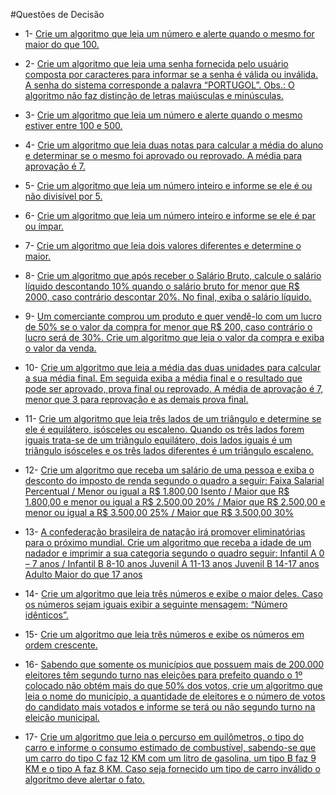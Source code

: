 #Questões de Decisão

* 1- [Crie um algoritmo que leia um número e alerte quando o mesmo for maior do que 100.](https://github.com/Samirsilva/Logica-de-Programacao/tree/master/Visual%20G/Logica%20de%20Decisao/Questoes/questao_1.alg)

* 2- [Crie um algoritmo que leia uma senha fornecida pelo usuário composta por caracteres para informar se a senha é válida ou inválida. A senha do sistema corresponde a palavra “PORTUGOL”. Obs.: O algoritmo não faz distinção de letras maiúsculas e minúsculas.](https://github.com/Samirsilva/Logica-de-Programacao/tree/master/Visual%20G/Logica%20de%20Decisao/Questoes/questao_2.alg.alg)

* 3- [Crie um algoritmo que leia um número e alerte quando o mesmo estiver entre 100 e 500.](https://github.com/Samirsilva/Logica-de-Programacao/tree/master/Visual%20G/Logica%20de%20Decisao/Questoes/questao_3.alg)

* 4- [Crie um algoritmo que leia duas notas para calcular a média do aluno e determinar se o mesmo foi aprovado ou reprovado. A média para aprovação é 7.](https://github.com/Samirsilva/Logica-de-Programacao/tree/master/Visual%20G/Logica%20de%20Decisao/Questoes/questao_4.alg)

* 5- [Crie um algoritmo que leia um número inteiro e informe se ele é ou não divisível por 5.](https://github.com/Samirsilva/Logica-de-Programacao/tree/master/Visual%20G/Logica%20de%20Decisao/Questoes/questao_5.alg)

* 6- [Crie um algoritmo que leia um número inteiro e informe se ele é par ou ímpar.](https://github.com/Samirsilva/Logica-de-Programacao/tree/master/Visual%20G/Logica%20de%20Decisao/Questoes/questao_6.alg)

* 7- [Crie um algoritmo que leia dois valores diferentes e determine o maior.](https://github.com/Samirsilva/Logica-de-Programacao/tree/master/Visual%20G/Logica%20de%20Decisao/Questoes/questao_7.alg)

* 8- [Crie um algoritmo que após receber o Salário Bruto, calcule o salário líquido descontando 10% quando o salário bruto for menor que R$ 2000, caso contrário descontar 20%. No final, exiba o salário líquido.](https://github.com/Samirsilva/Logica-de-Programacao/tree/master/Visual%20G/Logica%20de%20Decisao/Questoes/questao_8.alg)

* 9- [Um comerciante comprou um produto e quer vendê-lo com um lucro de 50% se o valor da compra for menor que R$ 200, caso contrário o lucro será de 30%. Crie um algoritmo que leia o valor da compra e exiba o valor da venda.](https://github.com/Samirsilva/Logica-de-Programacao/tree/master/Visual%20G/Logica%20de%20Decisao/Questoes/questao_9.alg)

* 10- [Crie um algoritmo que leia a média das duas unidades para calcular a sua média final. Em seguida exiba a média final e o resultado que pode ser aprovado, prova final ou reprovado. A média de aprovação é 7, menor que 3 para reprovação e as demais prova final.](https://github.com/Samirsilva/Logica-de-Programacao/tree/master/Visual%20G/Logica%20de%20Decisao/Questoes/questao_10.alg)

* 11- [Crie um algoritmo que leia três lados de um triângulo e determine se ele é equilátero, isósceles ou escaleno. Quando os três lados forem iguais trata-se de um triângulo equilátero, dois lados iguais é um triângulo isósceles e os três lados diferentes é um triângulo escaleno.](https://github.com/Samirsilva/Logica-de-Programacao/tree/master/Visual%20G/Logica%20de%20Decisao/Questoes/questao_11.alg)

* 12- [Crie um algoritmo que receba um salário de uma pessoa e exiba o desconto do imposto de renda segundo o quadro a seguir: Faixa Salarial	Percentual / Menor ou igual a R$ 1.800,00	Isento / Maior que R$ 1.800,00 e menor ou igual a R$ 2.500,00	20% / Maior que R$ 2.500,00 e menor ou igual a R$ 3.500,00	25% / Maior que R$ 3.500,00	30%](https://github.com/Samirsilva/Logica-de-Programacao/tree/master/Visual%20G/Logica%20de%20Decisao/Questoes/questao_12.alg)

* 13- [A confederação brasileira de natação irá promover eliminatórias para o próximo mundial. Crie um algoritmo que receba a idade de um nadador e imprimir a sua categoria segundo o quadro seguir: Infantil A	0 – 7 anos / Infantil B	8-10 anos Juvenil A	11-13 anos Juvenil B	14-17 anos Adulto	Maior do que 17 anos](https://github.com/Samirsilva/Logica-de-Programacao/tree/master/Visual%20G/Logica%20de%20Decisao/Questoes/questao_13.alg)

* 14- [Crie um algoritmo que leia três números e exibe o maior deles. Caso os números sejam iguais exibir a seguinte mensagem: “Número idênticos”.](https://github.com/Samirsilva/Logica-de-Programacao/tree/master/Visual%20G/Logica%20de%20Decisao/Questoes/questao_14)

* 15- [Crie um algoritmo que leia três números e exibe os números em ordem crescente.](https://github.com/Samirsilva/Logica-de-Programacao/tree/master/Visual%20G/Logica%20de%20Decisao/Questoes/questao_15.alg)

* 16- [Sabendo que somente os municípios que possuem mais de 200.000 eleitores têm segundo turno nas eleições para prefeito quando o 1º colocado não obtém mais do que 50% dos votos, crie um algoritmo que leia o nome do município, a quantidade de eleitores e o número de votos do candidato mais votados e informe se terá ou não segundo turno na eleição municipal.](https://github.com/Samirsilva/Logica-de-Programacao/tree/master/Visual%20G/Logica%20de%20Decisao/Questoes/questao_16.alg)

* 17- [Crie um algoritmo que leia o percurso em quilômetros, o tipo do carro e informe o consumo estimado de combustível, sabendo-se que um carro do tipo C faz 12 KM com um litro de gasolina, um tipo B faz 9 KM e o tipo A faz 8 KM. Caso seja fornecido um tipo de carro inválido o algoritmo deve alertar o fato.](https://github.com/Samirsilva/Logica-de-Programacao/tree/master/Visual%20G/Logica%20de%20Decisao/Questoes/questao_17.alg)
